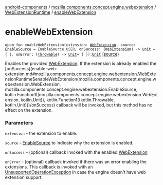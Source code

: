 [android-components](../../index.md) / [mozilla.components.concept.engine.webextension](../index.md) / [WebExtensionRuntime](index.md) / [enableWebExtension](./enable-web-extension.md)

# enableWebExtension

`open fun enableWebExtension(extension: `[`WebExtension`](../-web-extension/index.md)`, source: `[`EnableSource`](../-enable-source/index.md)` = EnableSource.USER, onSuccess: (`[`WebExtension`](../-web-extension/index.md)`) -> `[`Unit`](https://kotlinlang.org/api/latest/jvm/stdlib/kotlin/-unit/index.html)` = { }, onError: (`[`Throwable`](https://kotlinlang.org/api/latest/jvm/stdlib/kotlin/-throwable/index.html)`) -> `[`Unit`](https://kotlinlang.org/api/latest/jvm/stdlib/kotlin/-unit/index.html)` = { }): `[`Unit`](https://kotlinlang.org/api/latest/jvm/stdlib/kotlin/-unit/index.html) [(source)](https://github.com/mozilla-mobile/android-components/blob/master/components/concept/engine/src/main/java/mozilla/components/concept/engine/webextension/WebExtensionRuntime.kt#L101)

Enables the provided [WebExtension](../-web-extension/index.md). If the extension is already enabled the [onSuccess](enable-web-extension.md#mozilla.components.concept.engine.webextension.WebExtensionRuntime$enableWebExtension(mozilla.components.concept.engine.webextension.WebExtension, mozilla.components.concept.engine.webextension.EnableSource, kotlin.Function1((mozilla.components.concept.engine.webextension.WebExtension, kotlin.Unit)), kotlin.Function1((kotlin.Throwable, kotlin.Unit)))/onSuccess)
callback will be invoked, but this method has no effect on the extension.

### Parameters

`extension` - the extension to enable.

`source` - [EnableSource](../-enable-source/index.md) to indicate why the extension is enabled.

`onSuccess` - (optional) callback invoked with the enabled [WebExtension](../-web-extension/index.md)

`onError` - (optional) callback invoked if there was an error enabling
the extensions. This callback is invoked with an [UnsupportedOperationException](https://developer.android.com/reference/java/lang/UnsupportedOperationException.html)
in case the engine doesn't have web extension support.
